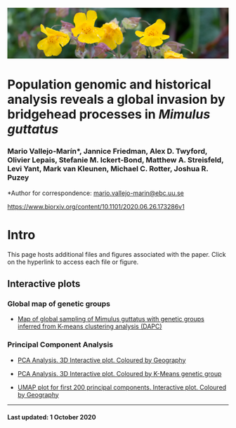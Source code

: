 ![](IMG_5421.jpg)

# Population genomic and historical analysis reveals a global invasion by bridgehead processes in *Mimulus guttatus* 

### Mario Vallejo-Marín*, Jannice Friedman, Alex D. Twyford, Olivier Lepais, Stefanie M. Ickert-Bond, Matthew A. Streisfeld, Levi Yant, Mark van Kleunen, Michael C. Rotter, Joshua R. Puzey

*Author for correspondence: <mario.vallejo-marin@ebc.uu.se>

https://www.biorxiv.org/content/10.1101/2020.06.26.173286v1

# Intro

This page hosts additional files and figures associated with the paper. Click on the hyperlink to access each file or figure.

## Interactive plots

### Global map of genetic groups

* [Map of global sampling of Mimulus guttatus with genetic groups inferred from K-means clustering analysis (DAPC)](https://mvallejo6.github.io/mimulus_voyage/grp8_world_20200930.html)

### Principal Component Analysis 

* [PCA Analysis. 3D Interactive plot. Coloured by Geography](https://mvallejo6.github.io/mimulus_voyage/PCA123_20200930.html)


* [PCA Analysis. 3D Interactive plot. Coloured by K-Means genetic group](https://mvallejo6.github.io/mimulus_voyage/grp8_PCA123_20200930.html)

* [UMAP plot for first 200 principal components. Interactive plot. Coloured by Geography](https://mvallejo6.github.io/mimulus_voyage/umap_PCA_20200930.html)

___

#### Last updated: 1 October 2020

